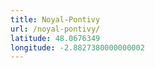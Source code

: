 ```yaml
---
title: Noyal-Pontivy
url: /noyal-pontivy/
latitude: 48.0676349
longitude: -2.8827380000000002
---
```

